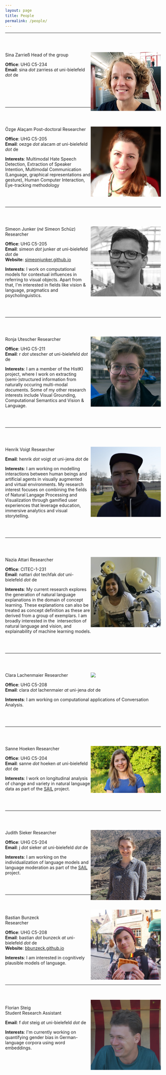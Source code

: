 ```yaml
---
layout: page
title: People
permalink: /people/
---
```


______

<br/><br/>

<img style="float: right; width: 227px;" src="/assets/profilesina.jpg">
  Sina Zarrieß  
  Head of the group  

  __Office__: UHG C5-234  
  __Email__: sina *dot* zarriess *at* uni-bielefeld *dot* de  

<br/><br/><br/><br/>

______

<br/><br/>

<img style="float: right; width: 227px;" src="/assets/ozge_profil.png">
  Özge Alaçam  
  Post-doctoral Researcher  

  __Office__: UHG C5-205  <br>
  __Email__: oezge *dot* alacam *at* uni-bielefeld *dot* de  

  __Interests__:
  Multimodal Hate Speech Detection,  Extraction of Speaker Intention, Multimodal Communication (Language, graphical representations and gesture),
  Human Computer Interaction, Eye-tracking methodology

<br/><br/>

______

<br/><br/>

<img style="float: right; width: 227px;" src="/assets/simeon.jpg">

  Simeon Junker (_né_ Simeon Schüz)<br>
  Researcher  

  __Office__: UHG C5-205  <br>
  __Email__: simeon *dot* junker *at* uni-bielefeld *dot* de <br>
  __Website__: [simeonjunker.github.io](https://simeonjunker.github.io/)

  __Interests__:
  I work on computational models for contextual influences in referring to visual objects.
  Apart from that, I'm interested in fields like vision & language, pragmatics and psycholinguistics.

<br/><br/>

______

<br/><br/>

<img style="float: right; width: 227px;" src="/assets/ronja.jpg">
  Ronja Utescher  
  Researcher  

  __Office__: UHG C5-211 <br>
  __Email__: r *dot* utescher *at* uni-bielefeld *dot* de

  __Interests__:
  I am a member of the HistKI project, where I work on extracting (semi-)structured information from naturally occuring multi-modal documents.
  Some of my other research interests include Visual Grounding, Computational Semantics and Vision & Language.

<br/><br/>

______

<br/><br/>

<img style="float: right; width: 227px;" src="/assets/henrik.jpg">
  Henrik Voigt  
  Researcher  

  __Email__: henrik *dot* voigt *at* uni-jena *dot* de  

  __Interests__:
  I am working on modelling interactions between human beings and artificial agents in visually augmented and virtual environments.
  My research interest focuses on combining the fields of Natural Langage Processing and Visualization through gamified user experiences
  that leverage education, immersive analytics and visual storytelling.

<br/><br/>

______

<br/><br/>

<img style="float: right; width: 227px;" src="/assets/nazia.jpg">
  Nazia Attari  
  Researcher  

  __Office__: CITEC-1-231 <br>
  __Email__: nattari *dot* techfak *dot* uni-bielefeld *dot* de   

  __Interests__:
  My current research explores the generation of natural language explanations in the domain of concept learning. These explanations can also be treated as concept definition as these are derived from a group of exemplars. I am broadly interested in the  intersection of natural language and vision, and explainability of machine learning models.

<br/><br/>

______

<br/><br/>

<img style="float: right; width: 227px;" src="/assets/clara.jpg">
  Clara Lachenmaier  
  Researcher  

  __Office__: UHG C5-208  <br>
  __Email__: clara *dot* lachenmaier *at* uni-jena *dot* de

  __Interests__: I am working on computational applications of Conversation Analysis.

<br/><br/>

______  

<br/><br/>

<img style="float: right; width: 227px;" src="/assets/Sanne_ProfilePicture.jpg">
  Sanne Hoeken  
  Researcher  

  __Office__: UHG C5-204  <br>
  __Email__: sanne *dot* hoeken *at* uni-bielefeld *dot* de

  __Interests__: I work on longitudinal analysis of change and variety in natural language data as part of the [SAIL](<https://jaii.eu/sail/#r1.ling>) project.

<br/><br/>

______  

<br/><br/>

<img style="float: right; width: 227px;" src="/assets/judith_profile.jpeg">
  Judith Sieker  
  Researcher  

  __Office__: UHG C5-204 <br>
  __Email__: j *dot* sieker *at* uni-bielefeld *dot* de

  __Interests__: I am working on the individualization of language models and language moderation as part of the [SAIL](<https://www.sail.nrw/>) project.

<br/><br/>

______  

<br/><br/>
<img style="float: right; width: 227px;" src="/assets/bastian.jpeg">
<br>
  Bastian Bunzeck  
  Researcher  

  __Office__: UHG C5-208  <br>
  __Email__: bastian *dot* bunzeck *at* uni-bielefeld *dot* de <br>
  __Website__: [bbunzeck.github.io](https://bbunzeck.github.io/about-me.html)

  __Interests__:
  I am interested in cognitively plausible models of language.

<br/><br/>

______  

<br/><br/>
<img style="float: right; width: 227px;" src="/assets/florian.png">
<br>
  Florian Steig  
  Student Research Assistant

  __Email__: f *dot* steig *at* uni-bielefeld *dot* de  

  __Interests__:
  I'm currently working on quantifying gender bias in German-language corpora using word embeddings.

<br/><br/>
